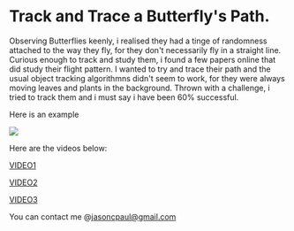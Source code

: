 # Track and Trace a Butterfly's Path.

Observing Butterflies keenly, i realised they had a tinge of randomness attached to the way they fly, for they don't necessarily fly 
in a straight line. Curious enough to track and study them, i found a few papers online that did study their flight pattern.
I wanted to try and trace their path and the usual object tracking algorithmns didn't seem to work, for they were always moving leaves and 
plants in the background. 
Thrown with a challenge, i tried to track them and i must say i have been 60% successful.

Here is an example

![](https://github.com/Jason-George/Track_Butterfly/blob/main/Gifs/butterfly_2.gif)

Here are the videos below:

[VIDEO1](https://www.youtube.com/watch?v=mALdHLKWPvI)

[VIDEO2](https://www.youtube.com/watch?v=sUGB1qTzC8E)

[VIDEO3](https://www.youtube.com/watch?v=0tuACc8GNdM)


You can contact me @jasoncpaul@gmail.com
